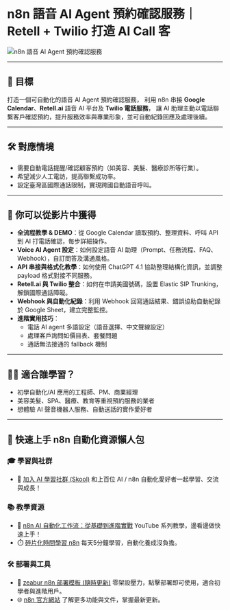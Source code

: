 # n8n 語音 AI Agent 預約確認服務｜Retell + Twilio 打造 AI Call 客

![n8n 語音 AI Agent 預約確認服務](https://github.com/qwedsazxc78/ai-automation-n8n/blob/main/n8n/27-voice-ai-agent-with-retell/cover.png?raw=true)

---

## 🎯 目標

打造一個可自動化的語音 AI Agent 預約確認服務，
利用 n8n 串接 **Google Calendar**、**Retell.ai** 語音 AI 平台及 **Twilio 電話服務**，
讓 AI 助理主動以電話聯繫客戶確認預約，提升服務效率與專業形象，並可自動紀錄回應及處理後續。

---

## 🛠️ 對應情境

* 需要自動電話提醒/確認顧客預約（如美容、美髮、醫療診所等行業）。
* 希望減少人工電訪，提高聯繫成功率。
* 設定臺灣區國際通話限制，實現跨國自動語音呼叫。

---

## 🎥 你可以從影片中獲得

* **全流程教學 & DEMO**：從 Google Calendar 讀取預約、整理資料、呼叫 API 到 AI 打電話確認，每步詳細操作。
* **Voice AI Agent 設定**：如何設定語音 AI 助理（Prompt、任務流程、FAQ、Webhook），自訂問答及溝通風格。
* **API 串接與格式化教學**：如何使用 ChatGPT 4.1 協助整理結構化資訊，並調整 payload 格式對接不同服務。
* **Retell.ai 與 Twilio 整合**：如何在申請美國號碼，設置 Elastic SIP Trunking，解鎖國際通話障礙。
* **Webhook 與自動化紀錄**：利用 Webhook 回寫通話結果、錯誤協助自動紀錄於 Google Sheet，建立完整監控。
* **進階實用技巧**：
  + 電話 AI agent 多語設定（語音選擇、中文聲線設定）
  + 處理客戶詢問如價目表、套餐問題
  + 通話無法接通的 fallback 機制

---

## 👩‍💻 適合誰學習？

* 初學自動化/AI 應用的工程師、PM、商業經理
* 美容美髮、SPA、醫療、教育等重視預約服務的業者
* 想體驗 AI 聲音機器人服務、自動送話的實作愛好者

---

## 🚀 快速上手 n8n 自動化資源懶人包

### 🎓 學習與社群

* 🔗 [加入 AI 學習社群 (Skool)](https://www.skool.com/ai-brain-alex/about?ref=5dde9b20e8e7432aa9a01df6e89685f4)
  和上百位 AI / n8n 自動化愛好者一起學習、交流與成長！

### 📚 教學資源

* 🎥 [n8n AI 自動化工作流：從基礎到進階實戰](https://youtube.com/playlist?list=PLUf88uk7T54I83MBdbuXgUuA8rVklF4FA&si=wHsQw8YJu-erSdLd)
  YouTube 系列教學，邊看邊做快速上手！
* ⏱️ [碎片化時間學習 n8n](https://youtube.com/playlist?list=PLUf88uk7T54Iv6LV2NFgdTghaX2cPhtgH&si=G3gj2qn179ZFUqAZ)
  每天5分鐘學習，自動化養成沒負擔。

### 🛠️ 部署與工具

* 🧩 [zeabur n8n 部署模板 (隨時更新)](https://zeabur.com/zh-TW/templates/0TUVZ7?referralCode=qwedsazxc78)
  零架設壓力，點擊部署即可使用，適合初學者與進階用戶。
* 🌐 [n8n 官方網站](https://n8n.io/)
  了解更多功能與文件，掌握最新更新。
